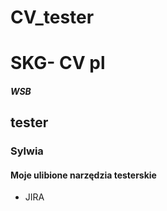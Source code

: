# CV_tester
# SKG- CV pl
##### WSB
## tester
### Sylwia

#### Moje ulibione narzędzia testerskie
- JIRA
